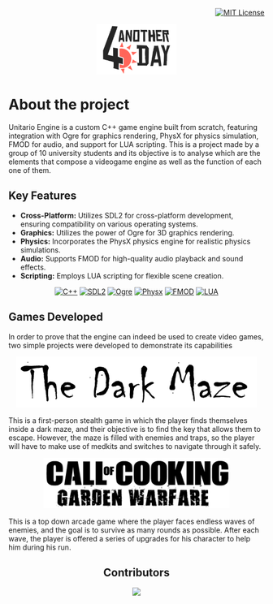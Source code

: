 <!-- LICENSE -->
<div align="right">

  [![MIT License][license-shield]][license-url]
</div>

  <div align="center"><img src="4AnotherDayLogo.png" height="100" alt="ArminC AutoExec"></div>


<!-- What is your project about??? -->
# About the project
Unitario Engine is a custom C++ game engine built from scratch, featuring integration with Ogre for graphics rendering, PhysX for physics simulation, FMOD for audio, and support for LUA scripting. This is a project made by a group of 10 university students and its objective is to analyse which are the elements that compose a videogame engine as well as the function of each one of them.

## Key Features

- **Cross-Platform:** Utilizes SDL2 for cross-platform development, ensuring compatibility on various operating systems.
- **Graphics:** Utilizes the power of Ogre for 3D graphics rendering.
- **Physics:** Incorporates the PhysX physics engine for realistic physics simulations.
- **Audio:** Supports FMOD for high-quality audio playback and sound effects.
- **Scripting:** Employs LUA scripting for flexible scene creation.

<div align="center">

[![C++][C++.com]][C++-url]
[![SDL2][SDL2.com]][SDL2-url]
[![Ogre][Ogre.com]][Ogre-url]
[![Physx][Physx.com]][Physx-url]
[![FMOD][FMOD.com]][FMOD-url]
[![LUA][LUA.com]][LUA-url]
</div>


## Games Developed

In order to prove that the engine can indeed be used to create video games, two simple projects were developed to demonstrate its capabilities

<a href="https://github.com/4anotherday/DarkMaze">
  <div align="center"><img src="DarkMazeLogo.png" height="100" alt="ArminC AutoExec"></div>
</a>


This is a first-person stealth game in which the player finds themselves inside a dark maze, and their objective is to find the key that allows them to escape. However, the maze is filled with enemies and traps, so the player will have to make use of medkits and switches to navigate through it safely.

<a href="https://github.com/4anotherday/CallOfCooking">
  <div align="center"><img src="CallOfCookingGardenWafare.png" height="100" alt="ArminC AutoExec"></div>
</a>

This is a top down arcade game where the player faces endless waves of enemies, and the goal is to survive as many rounds as possible. After each wave, the player is offered a series of upgrades for his character to help him during his run. 

<!-- Let everyone know who made this project possible -->
<h2 align="center">
 Contributors 
</h3>
<p align="center"> 
  <a href="https://github.com/davidczepiel/Unitario-Engine/graphs/contributors">
    <img src="https://contrib.rocks/image?repo=davidczepiel/Unitario-Engine" height = "100px"/>
  </a>
</p>


<!-- MARKDOWN LINKS & IMAGES -->
<!-- https://www.markdownguide.org/basic-syntax/#reference-style-links -->

[license-shield]: https://img.shields.io/github/license/othneildrew/Best-README-Template.svg?style=for-the-badge
[license-url]: https://github.com/othneildrew/Best-README-Template/blob/master/LICENSE.txt

[C++.com]: https://img.shields.io/badge/C%2B%2B-00599C?style=for-the-badge&logo=c%2B%2B&logoColor=white
[C++-url]: https://en.cppreference.com/w/

[LUA.com]: https://img.shields.io/badge/Lua-2C2D72?style=for-the-badge&logo=lua&logoColor=white
[LUA-url]: https://www.lua.org/

[Ogre.com]: https://img.shields.io/badge/OGRE-FFFFFF?style=for-the-badge&logo=
[Ogre-url]: https://www.ogre3d.org/

[Physx.com]: https://img.shields.io/badge/Physx-76B900?style=for-the-badge&logo=nvidia&logoColor=white
[Physx-url]: https://developer.nvidia.com/physx-sdk

[FMOD.com]: https://img.shields.io/badge/FMOD-000000?style=for-the-badge&logo=https://www.pngkey.com/png/full/156-1566681_fmod-1-fmod.png&logoColor=white
[FMOD-url]: https://www.fmod.com/

[SDL2.com]: https://img.shields.io/badge/SDL2-DD0031?style=for-the-badge&logo=
[SDL2-url]: https://www.libsdl.org/